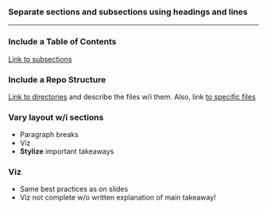 ### Separate sections and subsections using headings and lines
---
### Include a Table of Contents
[Link to subsections](#Vary-layout-w/i-sections)

### Include a Repo Structure
[Link to directories](../viz) and describe the files w/i them.  Also, link [to specific files](../progressive_notebook_structure_examples_README.md)

### Vary layout w/i sections
- Paragraph breaks
- Viz
- **Stylize** important takeaways

### Viz
- Same best practices as on slides
- Viz not complete w/o written explanation of main takeaway!
